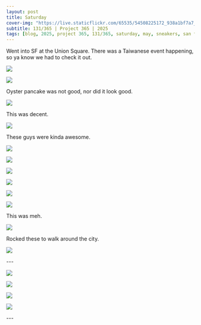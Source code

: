 ```yaml
---
layout: post
title: Saturday
cover-img: "https://live.staticflickr.com/65535/54508225172_938a1bf7a7_h.jpg"
subtitle: 131/365 | Project 365 | 2025
tags: [blog, 2025, project 365, 131/365, saturday, may, sneakers, san francisco, chinatown, city, eats, family]
---
```

<style>
  .intro-header.big-img {
    background-position:center; 
  }
</style>
Went into SF at the Union Square. There was a Taiwanese event happening, so ya know we had to check it out.
<p class="post-img-wrap">
  <img src="https://live.staticflickr.com/65535/54510966978_f93a18390d_h.jpg">
</p>
<p class="post-img-wrap">
  <img src="https://live.staticflickr.com/65535/54509837012_25e46cc103_h.jpg">
</p>
Oyster pancake was not good, nor did it look good.
<p class="post-img-wrap">
  <img src="https://live.staticflickr.com/65535/54511059275_7cd6d63008_h.jpg">
</p>
This was decent.
<p class="post-img-wrap">
  <img src="https://live.staticflickr.com/65535/54511059385_ea4d2934e3_h.jpg">
</p>
These guys were kinda awesome.
<p class="post-img-wrap">
  <img src="https://live.staticflickr.com/65535/54511059645_d752ea98c0_h.jpg">
</p>
<p class="post-img-wrap">
  <img src="https://live.staticflickr.com/65535/54511059645_d752ea98c0_h.jpg">
</p>
<p class="post-img-wrap">
  <img src="https://live.staticflickr.com/65535/54510705641_72dfc76c0d_h.jpg">
</p>
<p class="post-img-wrap">
  <img src="https://live.staticflickr.com/65535/54510894344_ee17b10fe3_h.jpg">
</p>
<p class="post-img-wrap">
  <img src="https://live.staticflickr.com/65535/54509838332_5eccdeaca7_h.jpg">
</p>
<p class="post-img-wrap">
  <img src="https://live.staticflickr.com/65535/54510706496_d28faff905_3k.jpg">
</p>
This was meh.
<p class="post-img-wrap">
  <img src="https://live.staticflickr.com/65535/54511060930_f3deba2dc8_h.jpg">
</p>
Rocked these to walk around the city.
<p class="post-img-wrap">
  <img src="https://live.staticflickr.com/65535/54510895159_c5980d1b96_h.jpg">
</p>
---
<p class="post-img-wrap">
  <img src="https://live.staticflickr.com/65535/54510969248_5e1c8e1dea_h.jpg">
</p>
<p class="post-img-wrap">
  <img src="https://live.staticflickr.com/65535/54509839502_e0a64e11ba_h.jpg">
</p>
<p class="post-img-wrap">
  <img src="https://live.staticflickr.com/65535/54511061730_bb45656ccf_h.jpg">
</p>
<p class="post-img-wrap">
  <img src="https://live.staticflickr.com/65535/54510896744_808065b1d2_h.jpg">
</p>
---





